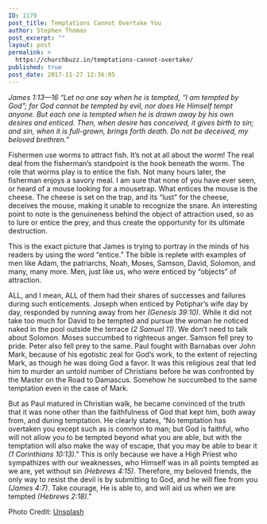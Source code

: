 ```yaml
---
ID: 1179
post_title: Temptations Cannot Overtake You
author: Stephen Thomas
post_excerpt: ""
layout: post
permalink: >
  https://churchbuzz.in/temptations-cannot-overtake/
published: true
post_date: 2017-11-27 12:36:05
---
```

<em>James 1:13—16</em>
<em>“Let no one say when he is tempted, “I am tempted by God”; for God cannot be tempted by evil, nor does He Himself tempt anyone. But each one is tempted when he is drawn away by his own desires and enticed. Then, when desire has conceived, it gives birth to sin; and sin, when it is full-grown, brings forth death. Do not be deceived, my beloved brethren.”</em>

Fishermen use worms to attract fish. It’s not at all about the worm! The real deal from the fisherman’s standpoint is the hook beneath the worm. The role that worms play is to entice the fish. Not many hours later, the fisherman enjoys a savory meal. I am sure that none of you have ever seen, or heard of a mouse looking for a mousetrap. What entices the mouse is the cheese. The cheese is set on the trap, and its “lust” for the cheese, deceives the mouse, making it unable to recognize the snare. An interesting point to note is the genuineness behind the object of attraction used, so as to lure or entice the prey, and thus create the opportunity for its ultimate destruction.

This is the exact picture that James is trying to portray in the minds of his readers by using the word “entice.” The bible is replete with examples of men like Adam, the patriarchs, Noah, Moses, Samson, David, Solomon, and many, many more. Men, just like us, who were enticed by “objects” of attraction.

ALL, and I mean, ALL of them had their shares of successes and failures during such enticements. Joseph when enticed by Potiphar’s wife day by day, responded by running away from her <em>(Genesis 39:10)</em>. While it did not take too much for David to be tempted and pursue the woman he noticed naked in the pool outside the terrace <em>(2 Samuel 11)</em>. We don’t need to talk about Solomon. Moses succumbed to righteous anger. Samson fell prey to pride. Peter also fell prey to the same. Paul fought with Barnabas over John Mark, because of his egotistic zeal for God’s work, to the extent of rejecting Mark, as though he was doing God a favor. It was this religious zeal that led him to murder an untold number of Christians before he was confronted by the Master on the Road to Damascus. Somehow he succumbed to the same temptation even in the case of Mark.

But as Paul matured in Christian walk, he became convinced of the truth that it was none other than the faithfulness of God that kept him, both away from, and during temptation. He clearly states, “No temptation has overtaken you except such as is common to man; but God is faithful, who will not allow you to be tempted beyond what you are able, but with the temptation will also make the way of escape, that you may be able to bear it <em>(1 Corinthians 10:13)</em>.” This is only because we have a High Priest who sympathizes with our weaknesses, who Himself was in all points tempted as we are, yet without sin <em>(Hebrews 4:15)</em>. Therefore, my beloved friends, the only way to resist the devil is by submitting to God, and he will flee from you <em>(James 4:7)</em>. Take courage, He is able to, and will aid us when we are tempted <em>(Hebrews 2:18)</em>.”

Photo Credit: <a href="https://unsplash.com/photos/9oMbHpq0FdI">Unsplash</a>